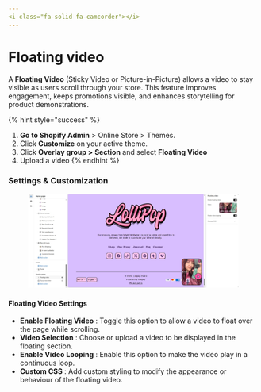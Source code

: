 ```yaml
---
<i class="fa-solid fa-camcorder"></i>
---
```


# Floating video

A **Floating Video** (Sticky Video or Picture-in-Picture) allows a video to stay visible as users scroll through your store. This feature improves engagement, keeps promotions visible, and enhances storytelling for product demonstrations.

{% hint style="success" %}
1. **Go to Shopify Admin** > Online Store > Themes.
2. Click **Customize** on your active theme.
3. Click **Overlay group >** **Section** and select **Floating Video**&#x20;
4. Upload a video&#x20;
{% endhint %}

### **Settings & Customization**



<figure><img src="../.gitbook/assets/floating screenshot.jpg" alt=""><figcaption></figcaption></figure>

#### **Floating Video Settings**

* **Enable Floating Video** : Toggle this option to allow a video to float over the page while scrolling.
* **Video Selection** : Choose or upload a video to be displayed in the floating section.
* **Enable Video Looping** : Enable this option to make the video play in a continuous loop.
* **Custom CSS** : Add custom styling to modify the appearance or behaviour of the floating video.
